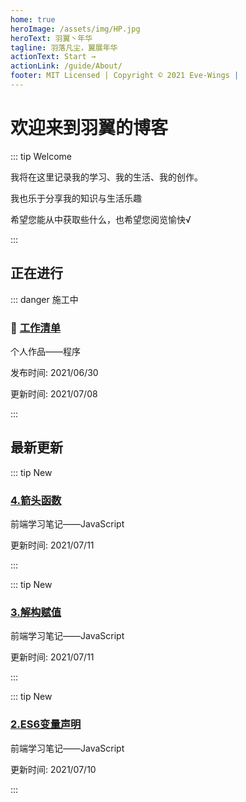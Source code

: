 ```yaml
---
home: true
heroImage: /assets/img/HP.jpg
heroText: 羽翼丶年华
tagline: 羽落凡尘，翼展年华
actionText: Start →
actionLink: /guide/About/
footer: MIT Licensed | Copyright © 2021 Eve-Wings |
---
```


# 欢迎来到羽翼的博客

::: tip Welcome

我将在这里记录我的学习、我的生活、我的创作。

我也乐于分享我的知识与生活乐趣

希望您能从中获取些什么，也希望您阅览愉快√

:::

## 正在进行

::: danger 施工中

### :construction: [工作清单](guide/personal-works/程序/工作清单/)

个人作品——程序

发布时间: 2021/06/30

更新时间: 2021/07/08

:::

## 最新更新

::: tip New

### [4.箭头函数](guide/fornt-end-learn/base/JavaScript/4.箭头函数)

前端学习笔记——JavaScript

更新时间: 2021/07/11

:::

::: tip New

### [3.解构赋值](guide/fornt-end-learn/base/JavaScript/3.解构赋值)

前端学习笔记——JavaScript

更新时间: 2021/07/11

:::

::: tip New

### [2.ES6变量声明](guide/fornt-end-learn/base/JavaScript/2.ES6变量声明)

前端学习笔记——JavaScript

更新时间: 2021/07/10

:::




























